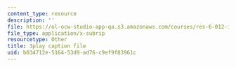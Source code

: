 ```yaml
---
content_type: resource
description: ''
file: https://ol-ocw-studio-app-qa.s3.amazonaws.com/courses/res-6-012-introduction-to-probability-spring-2018/b034712e516453d9ad76c9ef9f83961c_5CHUuMZZzSY.vtt
file_type: application/x-subrip
resourcetype: Other
title: 3play caption file
uid: b034712e-5164-53d9-ad76-c9ef9f83961c
---
```

